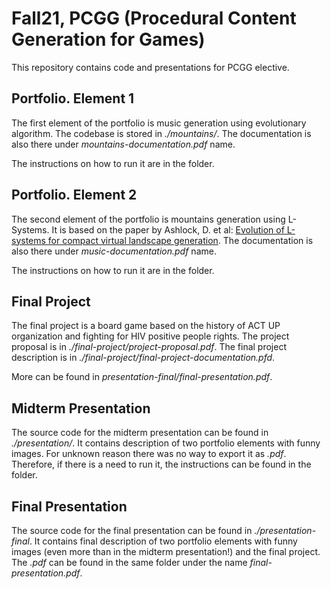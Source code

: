 # Fall21, PCGG (Procedural Content Generation for Games)

This repository contains code and presentations for PCGG elective.

## Portfolio. Element 1

The first element of the portfolio is music generation using evolutionary algorithm. The codebase is stored in _./mountains/_. The documentation is also there under _mountains-documentation.pdf_ name.

The instructions on how to run it are in the folder.

## Portfolio. Element 2

The second element of the portfolio is mountains generation using L-Systems. It is based on the paper by Ashlock, D. et al: [Evolution of L-systems for compact virtual landscape generation](https://www.researchgate.net/figure/The-axiom-and-rules-for-a-simple-two-dimensional-L-system-together-with-two-expansion-of_fig1_221007670). The documentation is also there under _music-documentation.pdf_ name.

The instructions on how to run it are in the folder.

## Final Project

The final project is a board game based on the history of ACT UP organization and fighting for HIV positive people rights. The project proposal is in _./final-project/project-proposal.pdf_. The final project description is in _./final-project/final-project-documentation.pfd_.

More can be found in _presentation-final/final-presentation.pdf_.

## Midterm Presentation

The source code for the midterm presentation can be found in _./presentation/_. It contains description of two portfolio elements with funny images. For unknown reason there was no way to export it as _.pdf_. Therefore, if there is a need to run it, the instructions can be found in the folder.

## Final Presentation

The source code for the final presentation can be found in _./presentation-final_. It contains final description of two portfolio elements with funny images (even more than in the midterm presentation!) and the final project. The _.pdf_ can be found in the same folder under the name _final-presentation.pdf_.
